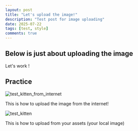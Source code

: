 ```yaml
---
layout: post
title: "Let's upload the image!"
description: "Test post for image uploading"
date: 2025-07-22
tags: [test, style]
comments: true
---
```


Below is just about uploading the image
---
Let's work !


## Practice

![test_kitten_from_internet](https://media.npr.org/assets/img/2021/04/27/prancer_wide-56fad817e54d94976cbbcabb4d6bb0b9f061977c.jpg?s=1400&c=100&f=jpeg)

This is how to upload the image from the internet!

![test_kitten](https://NHung-IT.github.io/paper-jekyll-theme/assets/images/chihuahua.jpg)

This is how to upload from your assets (your local image)


